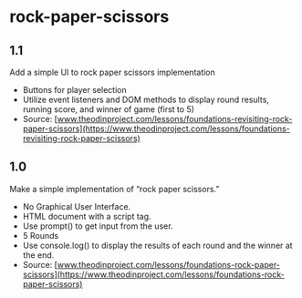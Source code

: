 # rock-paper-scissors
## 1.1
Add a simple UI to rock paper scissors implementation
- Buttons for player selection
- Utilize event listeners and DOM methods to display round results, running score, and winner of game (first to 5)
- Source: [www.theodinproject.com/lessons/foundations-revisiting-rock-paper-scissors](https://www.theodinproject.com/lessons/foundations-revisiting-rock-paper-scissors)

## 1.0
Make a simple implementation of “rock paper scissors.”
- No Graphical User Interface.
- HTML document with a script tag.
- Use prompt() to get input from the user.
- 5 Rounds
- Use console.log() to display the results of each round and the winner at the end.
- Source: [www.theodinproject.com/lessons/foundations-rock-paper-scissors](https://www.theodinproject.com/lessons/foundations-rock-paper-scissors)
